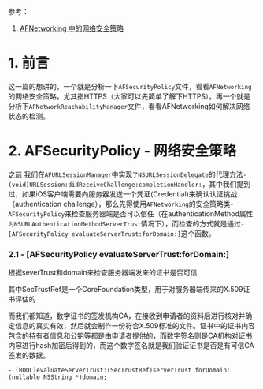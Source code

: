 参考：
1. [AFNetworking 中的网络安全策略](https://blog.csdn.net/bravegogo/article/details/60765674)


# 1. 前言

这一篇的想讲的，一个就是分析一下`AFSecurityPolicy`文件，看看`AFNetworking`的网络安全策略，尤其指HTTPS（大家可以先简单了解下HTTPS）。再一个就是分析下`AFNetworkReachabilityManager`文件，看看AFNetworking如何解决网络状态的检测。

# 2. AFSecurityPolicy - 网络安全策略

 [之前](http://www.cnblogs.com/polobymulberry/p/5140806.html) 我们在`AFURLSessionManager`中实现`了NSURLSessionDelegate`的代理方法`- (void)URLSession:didReceiveChallenge:completionHandler:`，其中我们提到过，如果iOS客户端需要向服务器发送一个凭证(Credential)来确认认证挑战（authentication challenge），那么先得使用`AFNetworking`的安全策略类-`AFSecurityPolicy`来检查服务器端是否可以信任（在authenticationMethod属性`为NSURLAuthenticationMethodServerTrust`情况下），而检查的方式就是通过`- [AFSecurityPolicy evaluateServerTrust:forDomain:]`这个函数。
### 2.1 - [AFSecurityPolicy evaluateServerTrust:forDomain:]

 根据severTrust和domain来检查服务器端发来的证书是否可信

 其中SecTrustRef是一个CoreFoundation类型，用于对服务器端传来的X.509证书评估的


而我们都知道，数字证书的签发机构CA，在接收到申请者的资料后进行核对并确定信息的真实有效，然后就会制作一份符合X.509标准的文件。证书中的证书内容包含的持有者信息和公钥等都是由申请者提供的，而数字签名则是CA机构对证书内容进行hash加密后得到的，而这个数字签名就是我们验证证书是否是有可信CA签发的数据。

```
- (BOOL)evaluateServerTrust:(SecTrustRef)serverTrust forDomain:(nullable NSString *)domain;
```